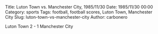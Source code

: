 Title: Luton Town vs. Manchester City, 1985/11/30
Date: 1985/11/30 00:00
Category: sports
Tags: football, football scores, Luton Town, Manchester City
Slug: luton-town-vs-manchester-city
Author: carbonero


Luton Town 2 - 1 Manchester City
